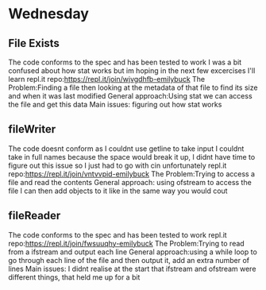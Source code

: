 # Wednesday
## File Exists
The code conforms to the spec and has been tested to work
I was a bit confused about how stat works but im hoping in the next few excercises I'll learn
repl.it repo:https://repl.it/join/wjvgdhfb-emilybuck
The Problem:Finding a file then looking at the metadata of that file to find its size and when it was last modified
General approach:Using  stat we can access the file and get this data
Main issues: figuring out how stat works 

## fileWriter
The code doesnt conform as I couldnt use getline to take input I couldnt take in full names because the space would break it up, I didnt have time to figure out this issue so I just had to go with cin unfortunately 
repl.it repo:https://repl.it/join/vntvvpid-emilybuck
The Problem:Trying to access a file and read the contents 
General approach: using ofstream to access the file I can then add objects to it like in the same way you would cout

## fileReader
The code conforms to the spec and has been tested to work
repl.it repo:https://repl.it/join/fwsuuqhy-emilybuck
The Problem:Trying to read from a ifstream and output each line
General approach:using a while loop to go through each line of the file and then output it, add an extra number of lines 
Main issues: I didnt realise at the start that ifstream and ofstream were different things, that held me up for a bit

